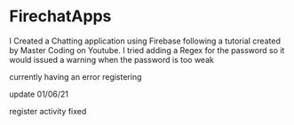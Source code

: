 # FirechatApps
I Created a Chatting application using Firebase following a tutorial created by Master Coding on Youtube. 
I tried adding a Regex for the password so it would issued a warning when the password is too weak

currently having an error registering

update 01/06/21

register activity fixed
